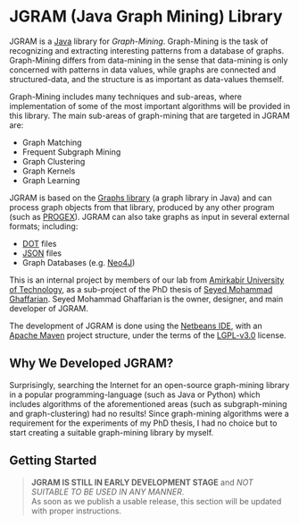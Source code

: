 # JGRAM (Java Graph Mining) Library

JGRAM is a [Java](https://en.wikipedia.org/wiki/Java_(programming_language)) library for *Graph-Mining*. Graph-Mining is the task of recognizing and extracting 
interesting patterns from a database of graphs. Graph-Mining differs from data-mining in the sense that data-mining is only concerned with patterns in data values, while graphs are connected and structured-data, and the structure is as important as data-values themself.

Graph-Mining includes many techniques and sub-areas, where implementation of some of the most important algorithms will be provided in this library. The main sub-areas of graph-mining that are targeted in JGRAM are:
 - Graph Matching
 - Frequent Subgraph Mining
 - Graph Clustering
 - Graph Kernels
 - Graph Learning

JGRAM is based on the [Graphs library](https://github.com/ghaffarian/graphs) (a graph library in Java) and can process graph objects from that library, produced by any other program (such as [PROGEX](https://github.com/ghaffarian/progex)). JGRAM can also take graphs as input in several external formats; including:
 - [DOT](https://en.wikipedia.org/wiki/DOT_\(graph_description_language\)) files
 - [JSON](https://en.wikipedia.org/wiki/JSON) files
 - Graph Databases (e.g. [Neo4J](https://neo4j.com))

This is an internal project by members of our lab from [Amirkabir University of Technology](http://aut.ac.ir), as a sub-project of the PhD thesis of [Seyed Mohammad Ghaffarian](http://linkedin.com/in/smghaffarian). Seyed Mohammad Ghaffarian is the owner, designer, and main developer of JGRAM.

The development of JGRAM is done using the [Netbeans IDE](https://netbeans.org), with an [Apache Maven](https://maven.apache.org) project structure, under the terms of the [LGPL-v3.0](https://www.gnu.org/licenses/lgpl-3.0.en.html) license.


## Why We Developed JGRAM?

Surprisingly, searching the Internet for an open-source graph-mining library in a popular 
programming-language (such as Java or Python) which includes algorithms of the aforementioned areas (such as subgraph-mining and graph-clustering) had no results! Since graph-mining algorithms were a requirement for the experiments of my PhD thesis, I had no choice but to start creating a suitable graph-mining library by myself.


## Getting Started

> **JGRAM IS STILL IN EARLY DEVELOPMENT STAGE** and *NOT SUITABLE TO BE USED IN ANY MANNER*. \
> As soon as we publish a usable release, this section will be updated with proper instructions.
